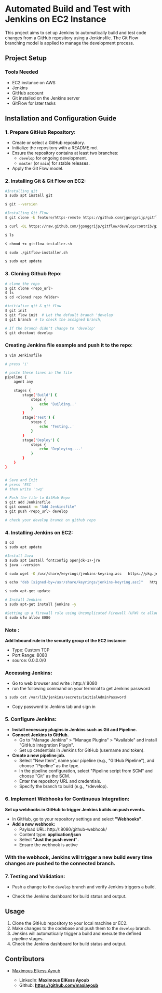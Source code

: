 # Automated Build and Test with Jenkins on EC2 Instance

This project aims to set up Jenkins to automatically build and test code changes from a GitHub repository using a Jenkinsfile. The Git Flow branching model is applied to manage the development process.

## Project Setup

### Tools Needed
- EC2 instance on AWS
- Jenkins
- GitHub account
- Git installed on the Jenkins server
- GitFlow for later tasks

## Installation and Configuration Guide
### 1. **Prepare GitHub Repository:**
   - Create or select a GitHub repository.
   - Initialize the repository with a README.md.
   - Ensure the repository contains at least two branches:
     - `develop` for ongoing development.
     - `master` (or `main`) for stable releases.
   - Apply the Git Flow model.

### 2. **Installing Git & Git Flow on EC2:**
```bash
#Installing git
$ sudo apt install git

$ git --version
```
```bash
#Installing Git Flow
$ git clone -b feature/https-remote https://github.com/jgonggrijp/gitflow.git

$ curl -OL https://raw.github.com/jgonggrijp/gitflow/develop/contrib/gitflow-installer.sh

$ ls

$ chmod +x gitflow-installer.sh

$ sudo ./gitflow-installer.sh

$ sudo apt update
```
### 3. **Cloning Github Repo:**
```bash
# clone the repo
$ git clone <repo_url>
$ ls
$ cd <cloned repo folder>

#initialize git & git flow
$ git init
$ git flow init  # Let the default branch 'develop'
$ git branch  # to check the assigned branch, 

# If the branch didn't change to 'develop'
$ git checkout develop
```
### Creating Jenkins file example and push it to the repo:
```bash
$ vim Jenkinsfile

# press 'i'

# paste these lines in the file
pipeline {
    agent any

    stages {
        stage('Build') {
            steps {
                echo 'Building..'
            }
        }
        stage('Test') {
            steps {
                echo 'Testing..'
            }
        }
        stage('Deploy') {
            steps {
                echo 'Deploying....'
            }
        }
    }
}


# Save and Exit
# press 'ESC'
# then write ':wq'
```
```bash
# Push the file to GitHub Repo
$ git add Jenkinsfile
$ git commit -m "Add Jenkinsfile"
$ git push <repo_url> develop

# check your develop branch on github repo
```

### 4. **Installing Jenkins on EC2:**

```bash
$ cd
$ sudo apt update
```
```bash
#Install Java
$ sudo apt install fontconfig openjdk-17-jre
$ java --version
```

```bash
$ sudo wget -O /usr/share/keyrings/jenkins-keyring.asc   https://pkg.jenkins.io/debian-stable/jenkins.io-2023.key
```
```bash
$ echo "deb [signed-by=/usr/share/keyrings/jenkins-keyring.asc]"   https://pkg.jenkins.io/debian-stable binary/ | sudo tee   /etc/apt/sources.list.d/jenkins.list > /dev/null
```
```bash
$ sudo apt-get update 
```
```bash
# Install Jenkins
$ sudo apt-get install jenkins -y
```
```bash
#Setting up a firewall rule using Uncomplicated Firewall (UFW) to allow incoming connections on port 8080
$ sudo ufw allow 8080
```
### Note :
**Add Inbound rule in the security group of the EC2 instance:**
- Type: Custom TCP
- Port Range: 8080
- source: 0.0.0.0/0

### Accessing Jenkins:
- Go to web browser and write : http://<your-jenkins-url>:8080
- run the following command on your terminal to get Jenkins password
```bash
$ sudo cat /var/lib/jenkins/secrets/initialAdminPassword
```
- Copy password to Jenkins tab and sign in


### 5. **Configure Jenkins:**
   - **Install necessary plugins in Jenkins such as Git and Pipeline.**
   - **Connect Jenkins to GitHub.**
        - Go to "Manage Jenkins" > "Manage Plugins" > "Available" and install "GitHub Integration Plugin".
     - Set up credentials in Jenkins for GitHub (username and token).
   - **Create a new pipeline job.**
     - Select "New Item", name your pipeline (e.g., "GitHub Pipeline"), and choose "Pipeline" as the type.
     - In the pipeline configuration, select "Pipeline script from SCM" and choose "Git" as the SCM.
     - Enter the repository URL and credentials.
     - Specify the branch to build (e.g., */develop).

### 6. **Implement Webhooks for Continuous Integration:**
**Set up webhooks in GitHub to trigger Jenkins builds on push events.**
- In GitHub, go to your repository settings and select **"Webhooks"**.
- **Add a new webhook:**
   - Payload URL: http://<your-jenkins-url>:8080/github-webhook/
   - Content type: **application/json**
   - Select **"Just the push event"**.
   - Ensure the webhook is active
### **With the webhook, Jenkins will trigger a new build every time changes are pushed to the connected branch.**

### 7. **Testing and Validation:**
   - Push a change to the `develop` branch and verify Jenkins triggers a build.
   
- Check the Jenkins dashboard for build status and output.
## Usage

1. Clone the GitHub repository to your local machine or EC2.
2. Make changes to the codebase and push them to the `develop` branch.
3. Jenkins will automatically trigger a build and execute the defined pipeline stages.
4. Check the Jenkins dashboard for build status and output.

## Contributors

- [Maximous Elkess Ayoub](https://github.com/maxiayoub)

  - LinkedIn: **Maximous ElKess Ayoub**
  - Github: **https://github.com/maxiayoub**
